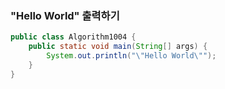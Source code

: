 ### "Hello World" 출력하기
```java
public class Algorithm1004 {
	public static void main(String[] args) {
		System.out.println("\"Hello World\"");
	}
}
```
